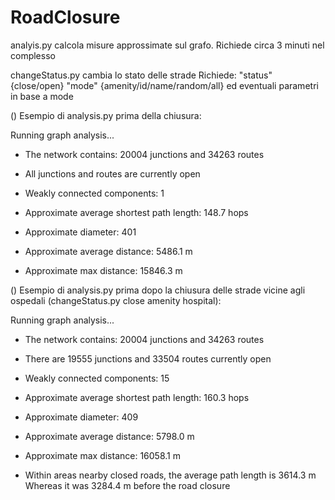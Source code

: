 # RoadClosure

analyis.py calcola misure approssimate sul grafo. Richiede circa 3 minuti nel complesso

changeStatus.py cambia lo stato delle strade
Richiede:
"status" {close/open}
"mode" {amenity/id/name/random/all}
ed eventuali parametri in base a mode

() Esempio di analysis.py prima della chiusura:

Running graph analysis...
- The network contains: 20004 junctions and 34263 routes
- All junctions and routes are currently open

- Weakly connected components: 1

- Approximate average shortest path length: 148.7 hops
- Approximate diameter: 401

- Approximate average distance: 5486.1 m
- Approximate max distance: 15846.3 m

() Esempio di analysis.py prima dopo la chiusura delle strade vicine agli ospedali (changeStatus.py close amenity hospital):

Running graph analysis...
- The network contains: 20004 junctions and 34263 routes
- There are 19555 junctions and 33504 routes currently open

- Weakly connected components: 15

- Approximate average shortest path length: 160.3 hops
- Approximate diameter: 409

- Approximate average distance: 5798.0 m
- Approximate max distance: 16058.1 m   

- Within areas nearby closed roads, the average path length is 3614.3 m
        Whereas it was 3284.4 m before the road closure
